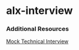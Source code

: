 # alx-interview

### Additional Resources
[Mock Technical Interview](https://www.youtube.com/watch?v=5dRTK-_Bzd0)
